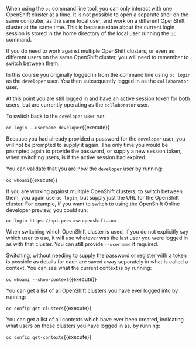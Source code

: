 When using the ``oc`` command line tool, you can only interact with one OpenShift cluster at a time. It is not possible to open a separate shell on the same computer, as the same local user, and work on a different OpenShift cluster at the same time. This is because state about the current login session is stored in the home directory of the local user running the ``oc`` command.

If you do need to work against multiple OpenShift clusters, or even as different users on the same OpenShift cluster, you will need to remember to switch between them.

In this course you originally logged in from the command line using ``oc login`` as the ``developer`` user. You then subsequently logged in as the ``collaborator`` user.

At this point you are still logged in and have an active session token for both users, but are currently operating as the ``collaborator`` user.

To switch back to the ``developer`` user run:

``oc login --username developer``{{execute}}

Because you had already provided a password for the ``developer`` user, you will not be prompted to supply it again. The only time you would be prompted again to provide the password, or supply a new session token, when switching users, is if the active session had expired.

You can validate that you are now the ``developer`` user by running:

``oc whoami``{{execute}}

If you are working against multiple OpenShift clusters, to switch between them, you again use ``oc login``, but supply just the URL for the OpenShift cluster. For example, if you want to switch to using the OpenShift Online developer preview, you could run:

``oc login https://api.preview.openshift.com``

When switching which OpenShift cluster is used, if you do not explicitly say which user to use, it will use whatever was the last user you were logged in as with that cluster. You can still provide ``--username`` if required.

Switching, without needing to supply the password or register with a token is possible as details for each are saved away separately in what is called a context. You can see what the current context is by running:

``oc whoami --show-context``{{execute}}

You can get a list of all OpenShift clusters you have ever logged into by running:

``oc config get-clusters``{{execute}}

You can get a list of all contexts which have ever been created, indicating what users on those clusters you have logged in as, by running:

``oc config get-contexts``{{execute}}
